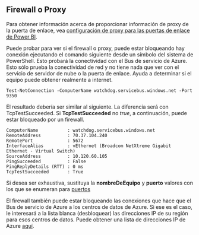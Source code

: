 ## Firewall o Proxy

Para obtener información acerca de proporcionar información de proxy de la puerta de enlace, vea [configuración de proxy para las puertas de enlace de Power BI](powerbi-gateway-proxy.md).

Puede probar para ver si el firewall o proxy, puede estar bloqueando hay conexión ejecutando el comando siguiente desde un símbolo del sistema de PowerShell. Esto probará la conectividad con el Bus de servicio de Azure. Esto sólo prueba la conectividad de red y no tiene nada que ver con el servicio de servidor de nube o la puerta de enlace. Ayuda a determinar si el equipo puede obtener realmente a internet.

    Test-NetConnection -ComputerName watchdog.servicebus.windows.net -Port 9350

El resultado debería ser similar al siguiente. La diferencia será con TcpTestSucceeded. Si **TcpTestSucceeded** no *true*, a continuación, puede estar bloqueado por un firewall.

    ComputerName           : watchdog.servicebus.windows.net
    RemoteAddress          : 70.37.104.240
    RemotePort             : 5672
    InterfaceAlias         : vEthernet (Broadcom NetXtreme Gigabit Ethernet - Virtual Switch)
    SourceAddress          : 10.120.60.105
    PingSucceeded          : False
    PingReplyDetails (RTT) : 0 ms
    TcpTestSucceeded       : True

Si desea ser exhaustiva, sustituya la **nombreDeEquipo** y **puerto** valores con los que se enumeran para [puertos](powerbi-gateway-onprem.md#ports)

El firewall también puede estar bloqueando las conexiones que hace que el Bus de servicio de Azure a los centros de datos de Azure. Si ese es el caso, le interesará a la lista blanca (desbloquear) las direcciones IP de su región para esos centros de datos. Puede obtener una lista de direcciones IP de Azure [aquí](https://www.microsoft.com/download/details.aspx?id=41653).
